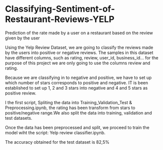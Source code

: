 # Classifying-Sentiment-of-Restaurant-Reviews-YELP
Prediction of the rate made by a user on a restaurant based on the review given by the user

Using the Yelp Review Dataset, we are going to classify the reviews made by the users into positive or negative reviews.
The samples in this dataset have different columns, such as rating, review, user_id, business_id... for the purpose of this project we are only going to use the columns review and rating.

Because we are classifying in to negative and positive, we have to set up which number of stars corresponds to positive and negative. IT is been established to set up 1, 2 and 3 stars into negative and 4 and 5 stars as positive review.

I the first script, Spliting the data into Training_Validation_Test & Preprocessing.ipynb, the rating has been transform from stars to positive/negative range.We also split the data into training, validation and test datasets.

Once the data has been preprocessed and split, we proceed to train the model wiht the script: Yelp review classifier.ipynb.

The accuracy obtained for the test dataset is 82,5%
